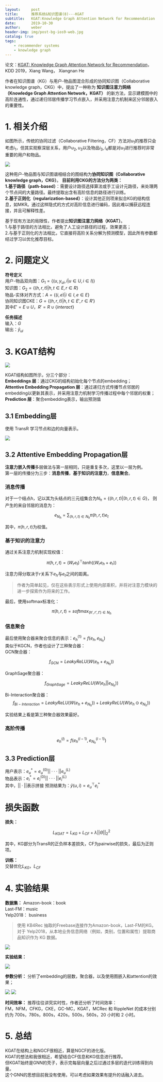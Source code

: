 ```yaml
---
layout:     post
title:      推荐系统&知识图谱(8)---KGAT
subtitle:   KGAT:Knowledge Graph Attention Network for Recommendation
date:       2019-10-30
author:     weber
header-img: img/post-bg-ios9-web.jpg
catalog: true
tags:
    - recommender systems
    - knowledge graph
---
```

论文：[KGAT: Knowledge Graph Attention Network for Recommendation](http://xueshu.baidu.com/usercenter/paper/show?paperid=181502a0nr670g90yj080mt003320950&site=xueshu_se&hitarticle=1)，KDD 2019，Xiang Wang， Xiangnan He

作者在知识图谱（KG）与用户-物品图混合形成的协同知识图（Collaborative knowledge graph，CKG）中，提出了一种称为 **知识图注意力网络（Knowledge Graph Attention Network，KGAT）** 的新方法，显示建模图中的高阶连通性，通过递归邻居传播学习节点嵌入，并采用注意力机制来区分邻居嵌入的重要性。

# 1. 相关介绍

如图所示，传统的协同过滤（Collaborative Filtering，CF）方法对$u_1$的推荐只会考虑$i_1$，但其实观察深层关系，用户$u_2, u_3$以及物品$i_3, i_4$都是对$u_1$进行推荐时非常重要的用户和物品。

![](https://tva1.sinaimg.cn/large/00831rSTly1gcvtp92ak2j30i90a340u.jpg)

这种用户-物品图与知识图谱相结合的图结构为**协同知识图（Collaborative knowledge graph，CKG）**。
**目前利用CKG的方法分为两类：**  
**1.基于路径（path-based）**：需要设计路径选择算法或手工设计元路径，来处理两个节点间的大量路径。最终提取出含有高阶信息的路径进行训练。  
**2.基于正则化（regularization-based）**：设计其他正则项来拟合KG的结构信息，如MKR。通过这样隐式的方式对高阶信息进行编码，因此难以捕获远程连接，并且可解释性差。

基于现有方法的局限性，作者提出**知识图注意力网络（KGAT）**。  
1.与基于路径的方法相比，避免了人工设计路径的过程，效果更高；  
2.与基于正则化的方法相比，它直接将高阶关系分解为预测模型，因此所有参数都经过学习以优化推荐目标。

# 2. 问题定义
**符号定义**  
用户-物品双向图：$G_1=\{ (u,y_{ui},i|u \in U,i \in I) \}$  
知识图：$G_2 = \{ (h,r,t)|h,t \in E,r \in R \}$  
物品-实体对齐方式：$A = \{(i,e)|i \in I,e \in E \}$  
协同知识图CKE：$G = \{ (h,r,t)|h,t \in E',r \in R' \}$  
其中$E'=E \cup U$，$R'=R \cup \{ interact \}$ 

**任务描述**  
输入：$G$  
输出：$\hat{y}_{ui}$
# 3. KGAT结构
![](https://tva1.sinaimg.cn/large/00831rSTly1gcvtpa174aj30yg0awtfz.jpg)

KGAT结构如图所示，分三个部分：  
**Embeddings 层**：通过CKG的结构初始化每个节点的embedding；  
**Attentive Embedding Propagation 层**：通过递归方式传播节点邻居的embedding以更新其表示，并采用注意力机制学习传播过程中每个邻居的权重；  
**Prediction 层**：聚合embedding表示，输出预测值  


## 3.1 Embedding层
使用 TransR 学习节点和边的向量表示。

![](https://tva1.sinaimg.cn/large/00831rSTly1gcvtpbaql0j307q08kq3p.jpg)
## 3.2 Attentive Embedding Propagation层
**注意力嵌入传播**多层做法与第一层相同，只是重复多次，这里以一层为例。  
第一层的传播分为三步：**消息传播**，**基于知识的注意力**，**信息聚合**。
### 消息传播
对于一个结点$h$，记以其为头结点的三元组集合为$N_h= \{(h,r,t)|(h,r,t) \in G  \}$，
则产生的来自邻居的消息为：

$$e_{N_h}=\sum _{(h,r,t)\in N_h} \pi(h,r,t)e_t$$

其中，$\pi(h,r,t)$为权值。
### 基于知识的注意力
通过关系注意力机制实现权值：

$$\pi(h,r,t)=(W_re_t)^⊤tanh((W_re_h+e_r))$$

注意力得分取决于$r$关系下$e_h$与$e_t$之间的距离。
>作者为简单起见，仅在这些表示形式上使用内部乘积，并将对注意力模块的进一步探索作为将来的工作。

最后，使用softmax标准化：

$$\pi(h,r,t)=softmax_{(h',r',t') \in N_h}$$

### 信息聚合
最后使用聚合器来聚合信息的表示：$e_h^{(1)}=f(e_h,e_{N_h})$  
类似于KGCN，作者也设计了三种聚合器：  
GCN聚合器：

$$f_{GCN}=LeakyReLU(W(e_h+e_{N_h}))$$ 

GraphSage聚合器：

$$f_{GraphSage}=LeakyReLU(W(e_h||e_{N_h}))$$

Bi-Interaction聚合器：
$$f_{Bi-Interaction}=LeakyReLU(W(e_h+e_{N_h}))+LeakyReLU(W(e_h⊙e_{N_h}))$$

实验结果上看是第三种聚合器效果最好。
### 高阶传播
$$e_h^{(l)}=f(e_h^{(l-1)},e_{N_h}^{(l-1)})$$
## 3.3 Prediction层
用户表示：$e_u^*=e_u^{(0)}||···||e_u^{(L)}$  
物品表示：$e_i^*=e_i^{(0)}||···||e_i^{(L)}$  
其中，$||·||$表示拼接
预测结果为：$\hat{y}(u,i)=e_u^⊤e_i^*$
# 损失函数
**损失：**

$$L_{KGAT}=L_{KG}+L_{CF}+\lambda ||Θ||^2_2$$  

其中，KG部分为TransR的正负样本差损失，CF为pairwise的损失，最后为正则项。

**训练：**  
交替优化$L_{KG}$，$L_{CF}$

# 4. 实验结果
**数据集：**
Amazon-book：book  
Last-FM：music  
Yelp2018： business  
>使用 KB4Rec 抽取的Freebase连接作为Amazon-book，Last-FM的KG。对于 Yelp2018，从本地业务信息网络（例如，类别，位置和属性）提取商品知识作为 KG 数据。

![](https://tva1.sinaimg.cn/large/00831rSTly1gcvtpdpgxmj30i9071q44.jpg)

**实验结果：**

![](https://tva1.sinaimg.cn/large/00831rSTly1gcvtpeoob9j30ip09otad.jpg)

**参数分析：**
分析了embedding的层数，聚合器，以及使用图嵌入和attention的效果；

![](https://tva1.sinaimg.cn/large/00831rSTly1gcvtpg3nzyj30ii0b9gno.jpg)
![](https://tva1.sinaimg.cn/large/00831rSTly1gcvtpgxn4pj30jb06xt9p.jpg)


**时间效率：**
推荐往往讲究实时性，作者还分析了时间效率：  
FM，NFM，CFKG，CKE，GC-MC，KGAT，MCRec 和 RippleNet 的成本分别约为
700s，780s，800s，420s，500s，560s，20 小时和 2 小时。
# 5. 总结
KGAT在结构上和NGCF很相近，算是NGCF的进化版。  
KGAT的想法和我很相近，希望结合CF信息和KG信息进行推荐。  
但KGAT始终是GNN的壳子，表示完每层向量之后过通过多层的迭代训练得到向量。  
这个GNN的思想目前我没有使用，可以考虑如果效果有提升的话融入进去。
